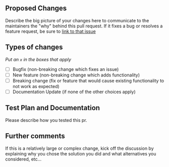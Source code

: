 ## Proposed Changes
Describe the big picture of your changes here to communicate to the maintainers the "why" behind this pull request. If it fixes a bug or resolves a feature request, be sure to [link to that issue](https://docs.github.com/en/issues/tracking-your-work-with-issues/linking-a-pull-request-to-an-issue#linking-a-pull-request-to-an-issue-using-a-keyword)

## Types of changes
_Put an `x` in the boxes that apply_

- [ ] Bugfix (non-breaking change which fixes an issue)
- [ ] New feature (non-breaking change which adds functionality)
- [ ] Breaking change (fix or feature that would cause existing functionality to not work as expected)
- [ ] Documentation Update (if none of the other choices apply)

## Test Plan and Documentation
Please describe how you tested this pr.  
## Further comments

If this is a relatively large or complex change, kick off the discussion by explaining why you chose the solution you did and what alternatives you considered, etc...